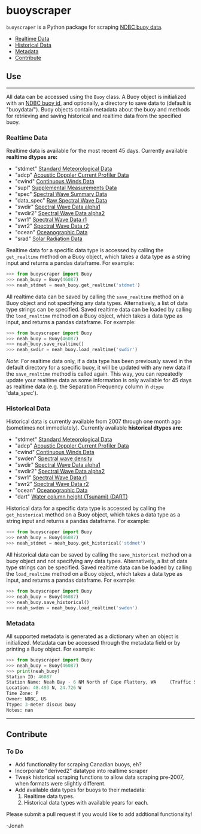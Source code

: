 # buoyscraper

`buoyscraper` is a Python package for scraping [NDBC buoy data](https://www.ndbc.noaa.gov/).

* [Realtime Data](#Realtime-Data)
* [Historical Data](#Historical-Data)
* [Metadata](#Metadata)
* [Contribute](#Contribute)

## Use
---
All data can be accessed using the `Buoy` class. A Buoy object is initialized with an [NDBC buoy id](https://www.ndbc.noaa.gov/), and optionally, a directory to save data to (default is "buoydata/"). Buoy objects contain metadata about the buoy and methods for retrieving and saving historical and realtime data from the specified buoy.

### Realtime Data
Realtime data is available for the most recent 45 days. Currently available **realtime dtypes are:**

- "stdmet" [Standard Meteorological Data](https://www.ndbc.noaa.gov/measdes.shtml#stdmet)
- "adcp" [Acoustic Doppler Current Profiler Data](https://www.ndbc.noaa.gov/measdes.shtml#adcp)
- "cwind" [Continuous Winds Data](https://www.ndbc.noaa.gov/measdes.shtml#cwind)
- "supl" [Supplemental Measurements Data](https://www.ndbc.noaa.gov/measdes.shtml#supl)
- "spec" [Spectral Wave Summary Data](https://www.ndbc.noaa.gov/waveobs.shtml)
- "data_spec" [Raw Spectral Wave Data](https://www.ndbc.noaa.gov/data_spec.shtml)
- "swdir" [Spectral Wave Data alpha1](https://www.ndbc.noaa.gov/measdes.shtml#swdir)
- "swdir2" [Spectral Wave Data alpha2](https://www.ndbc.noaa.gov/measdes.shtml#swdir2)
- "swr1" [Spectral Wave Data r1](https://www.ndbc.noaa.gov/measdes.shtml#swr1)
- "swr2" [Spectral Wave Data r2](https://www.ndbc.noaa.gov/measdes.shtml#swr2)
- "ocean" [Oceanographic Data](https://www.ndbc.noaa.gov/measdes.shtml#ocean)
- "srad" [Solar Radiation Data](https://www.ndbc.noaa.gov/measdes.shtml#srad)

Realtime data for a specific data type is accessed by calling the `get_realtime` method on a Buoy object, which takes a data type as a string input and returns a pandas dataframe. For example:
```python
>>> from buoyscraper import Buoy
>>> neah_buoy = Buoy(46087)
>>> neah_stdmet = neah_buoy.get_realtime('stdmet')
```

All realtime data can be saved by calling the `save_realtime` method on a Buoy object and not specifying any data types.  Alternatively, a list of data type strings can be specified.  Saved realtime data can be loaded by calling the `load_realtime` method on a Buoy object, which takes a data type as input, and returns a pandas dataframe. For example:
```python
>>> from buoyscraper import Buoy
>>> neah_buoy = Buoy(46087)
>>> neah_buoy.save_realtime()
>>> neah_swdir = neah_buoy.load_realtime('swdir')
```
*Note*: For realtime data only, if a data type has been previously saved in the default directory for a specific buoy, it will be updated with any new data if the `save_realtime` method is called again. This way, you can repeatedly update your realtime data as some information is only available for 45 days as realtime data (e.g. the Separation Frequency column in `dtype` 'data_spec').

### Historical Data
Historical data is currently available from 2007 through one month ago (sometimes not immediately). Currently available **historical dtypes are:**

- "stdmet" [Standard Meteorological Data](https://www.ndbc.noaa.gov/measdes.shtml#stdmet)
- "adcp" [Acoustic Doppler Current Profiler Data](https://www.ndbc.noaa.gov/measdes.shtml#adcp)
- "cwind" [Continuous Winds Data](https://www.ndbc.noaa.gov/measdes.shtml#cwind)
- "swden" [Spectral wave density](https://www.ndbc.noaa.gov/measdes.shtml#swden)
- "swdir" [Spectral Wave Data alpha1](https://www.ndbc.noaa.gov/measdes.shtml#swdir)
- "swdir2" [Spectral Wave Data alpha2](https://www.ndbc.noaa.gov/measdes.shtml#swdir2)
- "swr1" [Spectral Wave Data r1](https://www.ndbc.noaa.gov/measdes.shtml#swr1)
- "swr2" [Spectral Wave Data r2](https://www.ndbc.noaa.gov/measdes.shtml#swr2)
- "ocean" [Oceanographic Data](https://www.ndbc.noaa.gov/measdes.shtml#ocean)
- "dart" [Water column height (Tsunami) (DART)](https://www.ndbc.noaa.gov/measdes.shtml#dart)

Historical data for a specific data type is accessed by calling the `get_historical` method on a Buoy object, which takes a data type as a string input and returns a pandas dataframe. For example:
```python
>>> from buoyscraper import Buoy
>>> neah_buoy = Buoy(46087)
>>> neah_stdmet = neah_buoy.get_historical('stdmet')
```

All historical data can be saved by calling the `save_historical` method on a buoy object and not specifying any data types.  Alternatively, a list of data type strings can be specified.  Saved realtime data can be loaded by calling the `load_realtime` method on a Buoy object, which takes a data type as input, and returns a pandas dataframe. For example:
```python
>>> from buoyscraper import Buoy
>>> neah_buoy = Buoy(46087)
>>> neah_buoy.save_historical()
>>> neah_swden = neah_buoy.load_realtime('swden')
```

### Metadata
All supported metadata is generated as a dictionary when an object is initialized. Metadata can be accessed through the metadata field or by printing a Buoy object. For example:
```python
>>> from buoyscraper import Buoy
>>> neah_buoy = Buoy(46087)
>>> print(neah_buoy)
Station ID: 46087
Station Name: Neah Bay - 6 NM North of Cape Flattery, WA     (Traffic Separation Lighted Buoy)
Location: 48.493 N, 24.726 W
Time Zone: P
Owner: NDBC, US
Ttype: 3-meter discus buoy
Notes: nan
```

---
## Contribute
### To Do
* Add functionality for scraping Canadian buoys, eh?
* Incorporate "derived2" datatype into realtime scraper
* Tweak historical scraping functions to allow data scraping pre-2007, when formats were slightly different.
* Add available data types for buoys to their metadata:
    1. Realtime data types.
    2. Historical data types with available years for each.

Please submit a pull request if you would like to add addtional functionality!

-Jonah